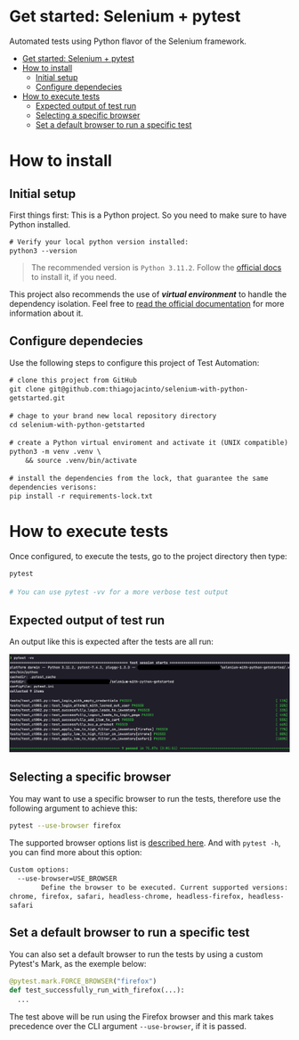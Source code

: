 # Get started: Selenium + pytest

Automated tests using Python flavor of the Selenium framework.

- [Get started: Selenium + pytest](#get-started-selenium--pytest)
- [How to install](#how-to-install)
  - [Initial setup](#initial-setup)
  - [Configure dependecies](#configure-dependecies)
- [How to execute tests](#how-to-execute-tests)
  - [Expected output of test run](#expected-output-of-test-run)
  - [Selecting a specific browser](#selecting-a-specific-browser)
  - [Set a default browser to run a specific test](#set-a-default-browser-to-run-a-specific-test)


# How to install

## Initial setup

First things first: This is a Python project. So you need to make sure to have Python installed.

```shell
# Verify your local python version installed:
python3 --version
```

> The recommended version is `Python 3.11.2`. Follow the [official docs](https://www.python.org/downloads/) to install it, if you need.

This project also recommends the use of ***virtual environment*** to handle the dependency isolation. Feel free to [read the official documentation](https://docs.python.org/3/library/venv.html#creating-virtual-environments) for more information about it.

## Configure dependecies

Use the following steps to configure this project of Test Automation:

```shell
# clone this project from GitHub
git clone git@github.com:thiagojacinto/selenium-with-python-getstarted.git

# chage to your brand new local repository directory
cd selenium-with-python-getstarted

# create a Python virtual enviroment and activate it (UNIX compatible)
python3 -m venv .venv \
    && source .venv/bin/activate

# install the dependencies from the lock, that guarantee the same dependencies verisons:
pip install -r requirements-lock.txt
```

# How to execute tests

Once configured, to execute the tests, go to the project directory then type:

```bash
pytest

# You can use pytest -vv for a more verbose test output
```

## Expected output of test run

An output like this is expected after the tests are all run:

![](evidencies/EXECUTION-OUTPUT_2023-12-04_22.22.34.png)

## Selecting a specific browser

You may want to use a specific browser to run the tests, therefore use the following argument to achieve this:

```bash
pytest --use-browser firefox
```

The supported browser options list is [described here](https://github.com/thiagojacinto/selenium-with-python-getstarted/blob/3329a51fa38d473f2519c0caf01c3a63e30cbba2/conftest.py#L5C28-L5C28). And with `pytest -h`, you can find more about this option:
```
Custom options:
  --use-browser=USE_BROWSER
        Define the browser to be executed. Current supported versions: chrome, firefox, safari, headless-chrome, headless-firefox, headless-safari
```

## Set a default browser to run a specific test

You can also set a default browser to run the tests by using a custom Pytest's Mark, as the exemple below:

```python
@pytest.mark.FORCE_BROWSER("firefox")
def test_successfully_run_with_firefox(...):
  ...
```

The test above will be run using the Firefox browser and this mark takes precedence over the CLI argument `--use-browser`, if it is passed.